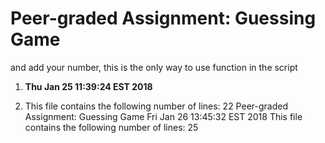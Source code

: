# Peer-graded Assignment: Guessing Game

and add your number, this is the only way to use function in the script

1. **Thu Jan 25 11:39:24 EST 2018**

2. This file contains the following number of lines: 22
Peer-graded Assignment: Guessing Game
Fri Jan 26 13:45:32 EST 2018
This file contains the following number of lines: 
      25
